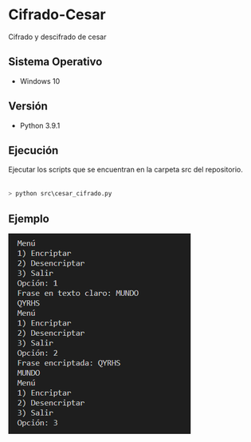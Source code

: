 # Cifrado-Cesar
Cifrado y descifrado de cesar

## Sistema Operativo
- Windows 10

## Versión
- Python 3.9.1

## Ejecución
Ejecutar los scripts que se encuentran en la carpeta src del repositorio.

```python	

> python src\cesar_cifrado.py

```

## Ejemplo

![Aqui hay una imagen del ejemplo para ejecutar los scripts](img/start_cesar_cifrado.png)
